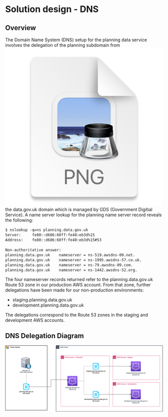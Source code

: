 # Solution design - DNS

## Overview

The Domain Name System (DNS) setup for the planning data service involves the delegation of the planning subdomain from![img.png](img.png) the data.gov.uk domain which is managed by GDS (Government Digitial Service).  A name server lookup for the planning name server record reveals the following:

```shell
$ nslookup -q=ns planning.data.gov.uk
Server:		fe80::d686:60ff:fe40:eb3d%15
Address:	fe80::d686:60ff:fe40:eb3d%15#53

Non-authoritative answer:
planning.data.gov.uk	nameserver = ns-519.awsdns-00.net.
planning.data.gov.uk	nameserver = ns-1995.awsdns-57.co.uk.
planning.data.gov.uk	nameserver = ns-79.awsdns-09.com.
planning.data.gov.uk	nameserver = ns-1442.awsdns-52.org.
```

The four nameserver records returned refer to the planning.data.gov.uk Route 53 zone in our production AWS account.  From that zone, further delegations have been made for our non-production environments:

 * staging.planning.data.gov.uk
 * development.planning.data.gov.uk

The delegations correspond to the Route 53 zones in the staging and development AWS accounts.

## DNS Delegation Diagram

![DNS Delegation](/images/dns.drawio.png)